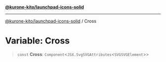 [**@kurone-kito/launchpad-icons-solid**](../README.md)

***

[@kurone-kito/launchpad-icons-solid](../globals.md) / Cross

# Variable: Cross

> `const` **Cross**: `Component`\<`JSX.SvgSVGAttributes`\<`SVGSVGElement`\>\>
